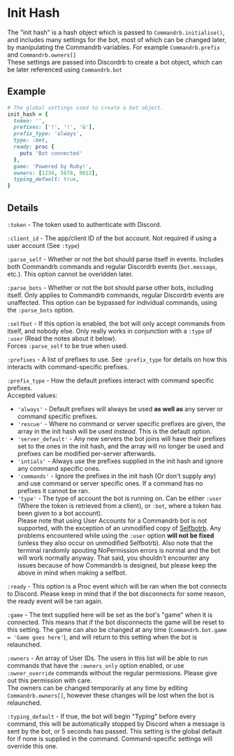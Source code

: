 # Init Hash

The "init hash" is a hash object which is passed to `Commandrb.initialise()`, and includes many settings for the bot, most of which can be changed later, by manipulating the Commandrb variables. For example `Commandrb.prefix` and `Commandrb.owners[]` <br />
These settings are passed into Discordrb to create a bot object, which can be later referenced using `Commandrb.bot`

## Example
```ruby
# The global settings used to create a bot object.
init_hash = {
  token: '',
  prefixes: ['!', '!', '&'],
  prefix_type: 'always',
  type: :bot,
  ready: proc {
    puts 'Bot connected'
  },
  game: 'Powered by Ruby!',
  owners: [1234, 5678, 9012],
  typing_default: true,
}
```


## Details
`:token` - The token used to authenticate with Discord.

`:client_id` - The app/client ID of the bot account. Not required if using a user account (See `:type`)

`:parse_self` - Whether or not the bot should parse itself in events. Includes both Commandrb commands and regular Discordrb events (`bot.message`, etc.). This option cannot be overidden later.

`:parse_bots` - Whether or not the bot should parse other bots, including itself. Only applies to Commandrb commands, regular Discordrb events are unaffected. This option can be bypassed for individual commands, using the `:parse_bots` option.

`:selfbot` - If this option is enabled, the bot will only accept commands from itself, and nobody else. Only really works in conjunction with a `:type` of `:user` (Read the notes about it below).<br>
Forces `:parse_self` to be true when used.

`:prefixes` - A list of prefixes to use. See `:prefix_type` for details on how this interacts with command-specific prefixes.

`:prefix_type` - How the default prefixes interact with command specific prefixes.<br>
Accepted values:
- `'always'` - Default prefixes will always be used **as well as** any server or command specific prefixes.
- `'rescue'` - Where no command or server specific prefixes are given, the array in the init hash will be used *instead*. This is the default option.
- `'server_default'` - Any new servers the bot joins will have their prefixes set to the ones in the init hash, and the array will no longer be used and prefixes can be modified per-server afterwards.
- `'intials'` - Always use the prefixes supplied in the init hash and ignore any command specific ones. <br>
- `'commands'` - Ignore the prefixes in the init hash (Or don't supply any) and use command or server specific ones. If a command has no prefixes it cannot be ran. <br>
- `'type'` - The type of account the bot is running on. Can be either `:user` (Where the token is retrieved from a client), or `:bot`, where a token has been given to a bot account).<br>Please note that using User Accounts for a Commandrb bot is not supported, with the exception of an unmodified copy of [Selfbotrb](https://github.com/Seriell/selfbotrb). Any problems encountered while using the `:user` option **will not be fixed** (unless they also occur on unmodified Selfbotrb). Also note that the terminal randomly spouting NoPermission errors is normal and the bot will work normally anyway. That said, you shouldn't encounter any issues because of how Commandrb is designed, but please keep the above in mind when making a selfbot.

`:ready` - This option is a Proc event which will be ran when the bot connects to Discord. Please keep in mind that if the bot disconnects for some reason, the ready event will be ran again.

`:game` - The text supplied here will be set as the bot's "game" when it is connected. This means that if the bot disconnects the game will be reset to this setting. The game can also be changed at any time (`Commandrb.bot.game = 'Game goes here'`), and will return to this setting when the bot is relaunched.

`:owners` - An array of User IDs. The users in this list will be able to run commands that have the `:owners_only` option enabled, or use `:owner_override` commands without the regular permissions. Please give out this permission with care.<br>
The owners can be changed temporarily at any time by editing `Commandrb.owners[]`, however these changes will be lost when the bot is relaunched.

`:typing_default` - If true, the bot will begin "Typing" before every command, this will be automatically stopped by Discord when a message is sent by the bot, or 5 seconds has passed. This setting is the global default for if none is supplied in the command. Command-specific settings will override this one.

